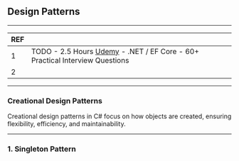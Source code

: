 ## Design Patterns

---------------------------------------------
| REF | |
| - | - |
| 1 | TODO -  2.5 Hours [Udemy](https://luxoft.udemy.com/course/net-ef-core-50-practical-interview-questions/) - .NET / EF Core - 60+ Practical Interview Questions |
| 2 | 
---------------------------------------------
### Creational Design Patterns 

Creational design patterns in C# focus on how objects are created, ensuring flexibility, efficiency, and maintainability. 

---------------------------------------------
### 1. Singleton Pattern

